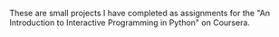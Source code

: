 These are small projects I have completed as assignments for the "An Introduction to Interactive Programming in Python" on Coursera.
